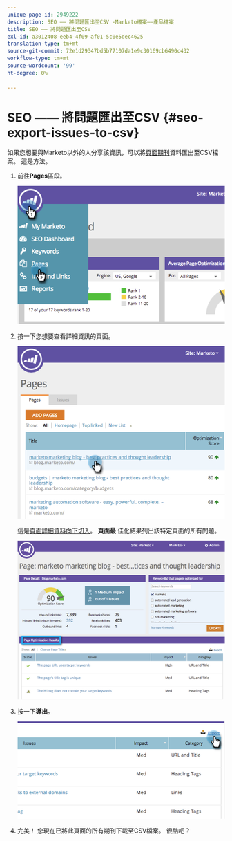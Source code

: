 ```yaml
---
unique-page-id: 2949222
description: SEO —— 將問題匯出至CSV -Marketo檔案——產品檔案
title: SEO —— 將問題匯出至CSV
exl-id: a3012408-eeb4-4f09-af01-5c0e5dec4625
translation-type: tm+mt
source-git-commit: 72e1d29347bd5b77107da1e9c30169cb6490c432
workflow-type: tm+mt
source-wordcount: '99'
ht-degree: 0%

---
```


# SEO —— 將問題匯出至CSV {#seo-export-issues-to-csv}

如果您想要與Marketo以外的人分享該資訊，可以將[頁面期刊](/help/marketo/product-docs/additional-apps/seo/pages/seo-understanding-pages.md)資料匯出至CSV檔案。 這是方法。

1. 前往&#x200B;**Pages**&#x200B;區段。

   ![](assets/image2014-9-18-13-3a16-3a5.png)

1. 按一下您想要查看詳細資訊的頁面。

   ![](assets/image2014-9-18-13-3a16-3a8.png)

   這是[頁面詳細資料向下切入](/help/marketo/product-docs/additional-apps/seo/pages/seo-using-the-page-detail-drill-down.md)。 **頁面最** 佳化結果列出該特定頁面的所有問題。

   ![](assets/image2014-9-18-13-3a16-3a12.png)

1. 按一下&#x200B;**導出**。

   ![](assets/image2014-9-18-13-3a16-3a39.png)

1. 完美！ 您現在已將此頁面的所有期刊下載至CSV檔案。 很酷吧？
